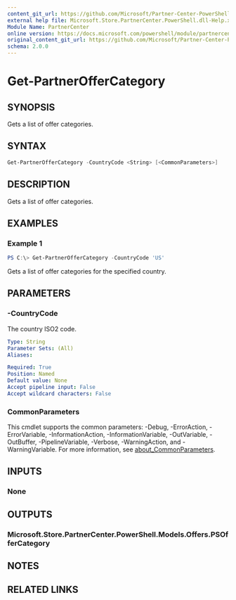 ```yaml
---
content_git_url: https://github.com/Microsoft/Partner-Center-PowerShell/blob/master/docs/help/Get-PartnerOfferCategory.md
external help file: Microsoft.Store.PartnerCenter.PowerShell.dll-Help.xml
Module Name: PartnerCenter
online version: https://docs.microsoft.com/powershell/module/partnercenter/Get-PartnerOfferCategory
original_content_git_url: https://github.com/Microsoft/Partner-Center-PowerShell/blob/master/docs/help/Get-PartnerOfferCategory.md
schema: 2.0.0
---
```


# Get-PartnerOfferCategory

## SYNOPSIS
Gets a list of offer categories.

## SYNTAX

```powershell
Get-PartnerOfferCategory -CountryCode <String> [<CommonParameters>]
```

## DESCRIPTION
Gets a list of offer categories.

## EXAMPLES

### Example 1
```powershell
PS C:\> Get-PartnerOfferCategory -CountryCode 'US'
```

Gets a list of offer categories for the specified country.

## PARAMETERS

### -CountryCode
The country ISO2 code.

```yaml
Type: String
Parameter Sets: (All)
Aliases:

Required: True
Position: Named
Default value: None
Accept pipeline input: False
Accept wildcard characters: False
```

### CommonParameters
This cmdlet supports the common parameters: -Debug, -ErrorAction, -ErrorVariable, -InformationAction, -InformationVariable, -OutVariable, -OutBuffer, -PipelineVariable, -Verbose, -WarningAction, and -WarningVariable. For more information, see [about_CommonParameters](http://go.microsoft.com/fwlink/?LinkID=113216).

## INPUTS

### None

## OUTPUTS

### Microsoft.Store.PartnerCenter.PowerShell.Models.Offers.PSOfferCategory

## NOTES

## RELATED LINKS
